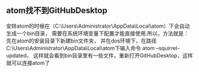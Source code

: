 ## atom找不到GitHubDesktop
安转atom的时候在（C:\Users\Administrator\AppData\Local\atom）下会自动生成一个bin目录，
需要在系统环境变量下配置才能直接使用.所以，方法就是：先在atom的安装目录下新建bin文件夹，
并在dos环境下，在路径C:\Users\Administrator\AppData\Local\atom下输入命令 atom –squirrel-updated，
这样就会看到bin目录里有一些文件，重新打开GitHubDesktop，这样就可以连接atom了

